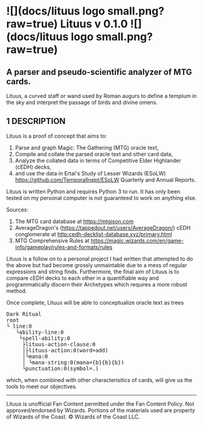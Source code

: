 # ![](docs/lituus logo small.png?raw=true) Lituus v 0.1.0 ![](docs/lituus logo small.png?raw=true)
## A parser and pseudo-scientific analyzer of MTG cards.

Lituus, a curved staff or wand used by Roman augurs to define a templum in the sky and interpret the passage of birds and divine omens.

## 1 DESCRIPTION

Lituus is a proof of concept that aims to:

 1. Parse and graph Magic: The Gathering (MTG) oracle text,
 2. Compile and collate the parsed oracle text and other card data,
 3. Analyze the collated data in terms of Competitive Elder Highlander (cEDH) decks,
 4. and use the data in Ertai's Study of Lesser Wizards (ESoLW) <https://github.com/TemporalInept/ESoLW> Quarterly and Annual Reports.

Lituus is written Python and requires Python 3 to run. It has only been tested on my personal computer is not guaranteed to work on anything else. 

Sources:

 1. The MTG card database at <https://mtgjson.com> 
 2. AverageDragon's (<https://tappedout.net/users/AverageDragon/>) cEDH conglomerate at <http:cedh-decklist-database.xyz/primary.html>
 3. MTG Comprehensive Rules at <https://magic.wizards.com/en/game-info/gameplay/rules-and-formats/rules>

Lituus is a follow on to a personal project I had written that attempted to do the
above but had become grossly unmaintable due to a mess of regular expressions and string finds. Furthermore, the final aim of Lituus is to compare cEDH decks to each other in a quantifiable way and programmatically discern their Archetypes which requires a more robust method.

Once complete, Lituus will be able to conceptualize oracle text as trees

<pre>
Dark Ritual
root
└ line:0
   └ability-line:0
    └spell-ability:0
     ├lituus-action-clause:0
     │├lituus-action:0(word=add)
     │└mana:0
     │ └mana-string:0(mana={b}{b}{b})
     └punctuation:0(symbol=.)
</pre>

which, when combined with other characterisitics of cards, will give us the tools to meet our objectives.

***
Lituus is unofficial Fan Content permitted under the Fan Content Policy. Not
approved/endorsed by Wizards. Portions of the materials used are property of Wizards
of the Coast. &copy; Wizards of the Coast LLC.


